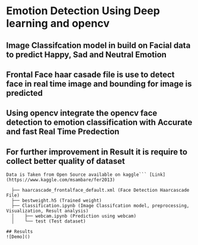 # Emotion Detection Using Deep learning and opencv

## Image Classifcation model in build on Facial data to predict Happy, Sad and Neutral Emotion

## Frontal Face haar casade file is use to detect face in real time image and bounding for image is predicted

## Using opencv integrate the opencv face detection to emotion classification with Accurate and fast Real Time Predection

## For further improvement in Result it is require to collect better quality of dataset 

```
Data is Taken from Open Source available on kaggle``` [Link](https://www.kaggle.com/msambare/fer2013)
```
      ├── haarcascade_frontalface_default.xml (Face Detection Haarcascade File)
      ├── bestweight.h5 (Trained weight)
      ├── Classification.ipynb (Image Classifcation model, preprocessing, Visualization, Result analysis) 
      │    ├── webcam.ipynb (Prediction using webcam)
      │    └── test (Test dataset)
``` 
## Results
![Demo]()
